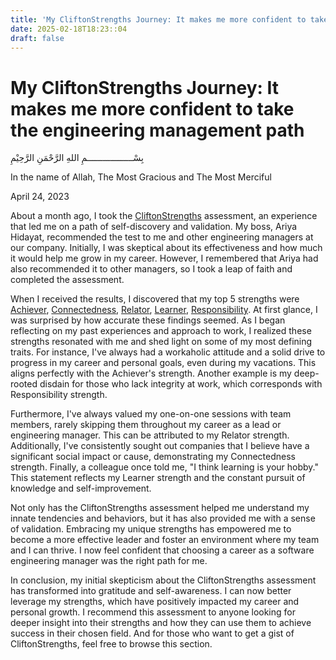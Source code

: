 ```yaml
---
title: 'My CliftonStrengths Journey: It makes me more confident to take the engineering management path'
date: 2025-02-18T18:23::04
draft: false
---
```


# My CliftonStrengths Journey: It makes me more confident to take the engineering management path

بِسْــــــــــــــــــمِ اللهِ الرَّحْمَنِ الرَّحِيْمِ

In the name of Allah, The Most Gracious and The Most Merciful

April 24, 2023

About a month ago, I took the [CliftonStrengths](../../Learn%2003d2ad3fc6464b7e9daa164af77e7688/Human%2004c79c94438c46a99ae6f6fa1ec90829/Tools%205f0f404d05e94839b61e75e53d392983/CliftonStrengths%2025f5a900977a48ffa837ad3fa1238340.md) assessment, an experience that led me on a path of self-discovery and validation. My boss, Ariya Hidayat, recommended the test to me and other engineering managers at our company. Initially, I was skeptical about its effectiveness and how much it would help me grow in my career. However, I remembered that Ariya had also recommended it to other managers, so I took a leap of faith and completed the assessment.

When I received the results, I discovered that my top 5 strengths were [Achiever](../../Learn%2003d2ad3fc6464b7e9daa164af77e7688/Human%2004c79c94438c46a99ae6f6fa1ec90829/Tools%205f0f404d05e94839b61e75e53d392983/CliftonStrengths%2025f5a900977a48ffa837ad3fa1238340/Themes%209c16e613023743ae9f91a5ec8165a876/Executing%20001f4521e469482d8ee98715cec37a5e/Achiever%203251924829a3464593e0a865ab1825a5.md), [Connectedness](../../Learn%2003d2ad3fc6464b7e9daa164af77e7688/Human%2004c79c94438c46a99ae6f6fa1ec90829/Tools%205f0f404d05e94839b61e75e53d392983/CliftonStrengths%2025f5a900977a48ffa837ad3fa1238340/Themes%209c16e613023743ae9f91a5ec8165a876/Relationship%20Building%200ed193b271f946ef92bc13c3ee390c14/Connectedness%200af0cd197c794a52835c8791741ad832.md), [Relator](../../Learn%2003d2ad3fc6464b7e9daa164af77e7688/Human%2004c79c94438c46a99ae6f6fa1ec90829/Tools%205f0f404d05e94839b61e75e53d392983/CliftonStrengths%2025f5a900977a48ffa837ad3fa1238340/Themes%209c16e613023743ae9f91a5ec8165a876/Relationship%20Building%200ed193b271f946ef92bc13c3ee390c14/Relator%203a3413ce38ae4f0dad5ce379b18c294e.md), [Learner](../../Learn%2003d2ad3fc6464b7e9daa164af77e7688/Human%2004c79c94438c46a99ae6f6fa1ec90829/Tools%205f0f404d05e94839b61e75e53d392983/CliftonStrengths%2025f5a900977a48ffa837ad3fa1238340/Themes%209c16e613023743ae9f91a5ec8165a876/Strategic%20Thinking%20464a4c7f923b4d2f98dbc63e821e847c/Learner%202496e9863958483d97e373f553d51f0d.md), [Responsibility](../../Learn%2003d2ad3fc6464b7e9daa164af77e7688/Human%2004c79c94438c46a99ae6f6fa1ec90829/Tools%205f0f404d05e94839b61e75e53d392983/CliftonStrengths%2025f5a900977a48ffa837ad3fa1238340/Themes%209c16e613023743ae9f91a5ec8165a876/Executing%20001f4521e469482d8ee98715cec37a5e/Responsibility%200869433bc810441eadc6da6471fd473a.md). At first glance, I was surprised by how accurate these findings seemed. As I began reflecting on my past experiences and approach to work, I realized these strengths resonated with me and shed light on some of my most defining traits.
For instance, I've always had a workaholic attitude and a solid drive to progress in my career and personal goals, even during my vacations. This aligns perfectly with the Achiever's strength. Another example is my deep-rooted disdain for those who lack integrity at work, which corresponds with Responsibility strength.

Furthermore, I've always valued my one-on-one sessions with team members, rarely skipping them throughout my career as a lead or engineering manager. This can be attributed to my Relator strength. Additionally, I've consistently sought out companies that I believe have a significant social impact or cause, demonstrating my Connectedness strength.
Finally, a colleague once told me, "I think learning is your hobby." This statement reflects my Learner strength and the constant pursuit of knowledge and self-improvement.

Not only has the CliftonStrengths assessment helped me understand my innate tendencies and behaviors, but it has also provided me with a sense of validation. Embracing my unique strengths has empowered me to become a more effective leader and foster an environment where my team and I can thrive. I now feel confident that choosing a career as a software engineering manager was the right path for me.

In conclusion, my initial skepticism about the CliftonStrengths assessment has transformed into gratitude and self-awareness. I can now better leverage my strengths, which have positively impacted my career and personal growth. I recommend this assessment to anyone looking for deeper insight into their strengths and how they can use them to achieve success in their chosen field. And for those who want to get a gist of CliftonStrengths, feel free to browse this section.
